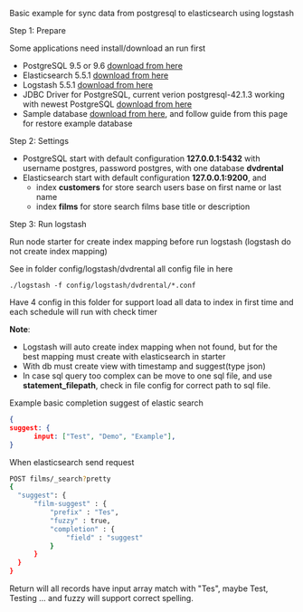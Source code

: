 Basic example for sync data from postgresql to elasticsearch using logstash


Step 1: Prepare

Some applications need install/download an run first
- PostgreSQL 9.5 or 9.6 [download from here](https://www.postgresql.org/download/)
- Elasticsearch 5.5.1 [download from here](https://www.elastic.co/downloads/elasticsearch)
- Logstash 5.5.1 [download from here](https://www.elastic.co/downloads/logstash)
- JDBC Driver for PostgreSQL, current verion postgresql-42.1.3 working with newest PostgreSQL [download from here](https://jdbc.postgresql.org/download.html)
- Sample database [download from here](http://www.postgresqltutorial.com/postgresql-sample-database/), and follow guide from this page for restore example database

Step 2: Settings

- PostgreSQL start with default configuration **127.0.0.1:5432** with username postgres, password postgres, with one database **dvdrental**
- Elasticsearch start with default configuration **127.0.0.1:9200**, and 
  + index **customers** for store search users base on first name or last name
  + index **films** for store search films base title or description


Step 3: Run logstash

Run node starter for create index mapping before run logstash (logstash do not create index mapping)

See in folder config/logstash/dvdrental all config file in here

```
./logstash -f config/logstash/dvdrental/*.conf
```
Have 4 config in this folder for support load all data to index in first time and each schedule will run with check timer

**Note**: 
  - Logstash will auto create index mapping when not found, but for the best mapping must create with elasticsearch in starter
  - With db must create view with timestamp and suggest(type json)
  - In case sql query too complex can be move to one sql file, and use **statement_filepath**, check in file config for correct path to sql file.

  Example basic completion suggest of elastic search

  ```json
  {
  suggest: {
        input: ["Test", "Demo", "Example"],
  }
  ```
  When elasticsearch send request

  ```bash
  POST films/_search?pretty
  {
    "suggest": {
        "film-suggest" : {
            "prefix" : "Tes",
            "fuzzy" : true,
            "completion" : {
                "field" : "suggest"
            }
        }
    }
}
  ```
  Return will all records have input array match with "Tes", maybe Test, Testing ... and fuzzy will support correct spelling.



